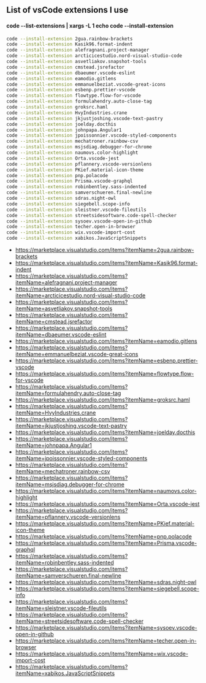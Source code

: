 ## List of vsCode extensions I use

#### code --list-extensions | xargs -L 1 echo code --install-extension

```bash
code --install-extension 2gua.rainbow-brackets
code --install-extension Kasik96.format-indent
code --install-extension alefragnani.project-manager
code --install-extension arcticicestudio.nord-visual-studio-code
code --install-extension asvetliakov.snapshot-tools
code --install-extension cmstead.jsrefactor
code --install-extension dbaeumer.vscode-eslint
code --install-extension eamodio.gitlens
code --install-extension emmanuelbeziat.vscode-great-icons
code --install-extension esbenp.prettier-vscode
code --install-extension flowtype.flow-for-vscode
code --install-extension formulahendry.auto-close-tag
code --install-extension groksrc.haml
code --install-extension HvyIndustries.crane
code --install-extension jkjustjoshing.vscode-text-pastry
code --install-extension joelday.docthis
code --install-extension johnpapa.Angular1
code --install-extension jpoissonnier.vscode-styled-components
code --install-extension mechatroner.rainbow-csv
code --install-extension msjsdiag.debugger-for-chrome
code --install-extension naumovs.color-highlight
code --install-extension Orta.vscode-jest
code --install-extension pflannery.vscode-versionlens
code --install-extension PKief.material-icon-theme
code --install-extension pnp.polacode
code --install-extension Prisma.vscode-graphql
code --install-extension robinbentley.sass-indented
code --install-extension samverschueren.final-newline
code --install-extension sdras.night-owl
code --install-extension siegebell.scope-info
code --install-extension sleistner.vscode-fileutils
code --install-extension streetsidesoftware.code-spell-checker
code --install-extension sysoev.vscode-open-in-github
code --install-extension techer.open-in-browser
code --install-extension wix.vscode-import-cost
code --install-extension xabikos.JavaScriptSnippets
```

- https://marketplace.visualstudio.com/items?itemName=2gua.rainbow-brackets
- https://marketplace.visualstudio.com/items?itemName=Kasik96.format-indent
- https://marketplace.visualstudio.com/items?itemName=alefragnani.project-manager
- https://marketplace.visualstudio.com/items?itemName=arcticicestudio.nord-visual-studio-code
- https://marketplace.visualstudio.com/items?itemName=asvetliakov.snapshot-tools
- https://marketplace.visualstudio.com/items?itemName=cmstead.jsrefactor
- https://marketplace.visualstudio.com/items?itemName=dbaeumer.vscode-eslint
- https://marketplace.visualstudio.com/items?itemName=eamodio.gitlens
- https://marketplace.visualstudio.com/items?itemName=emmanuelbeziat.vscode-great-icons
- https://marketplace.visualstudio.com/items?itemName=esbenp.prettier-vscode
- https://marketplace.visualstudio.com/items?itemName=flowtype.flow-for-vscode
- https://marketplace.visualstudio.com/items?itemName=formulahendry.auto-close-tag
- https://marketplace.visualstudio.com/items?itemName=groksrc.haml
- https://marketplace.visualstudio.com/items?itemName=HvyIndustries.crane
- https://marketplace.visualstudio.com/items?itemName=jkjustjoshing.vscode-text-pastry
- https://marketplace.visualstudio.com/items?itemName=joelday.docthis
- https://marketplace.visualstudio.com/items?itemName=johnpapa.Angular1
- https://marketplace.visualstudio.com/items?itemName=jpoissonnier.vscode-styled-components
- https://marketplace.visualstudio.com/items?itemName=mechatroner.rainbow-csv
- https://marketplace.visualstudio.com/items?itemName=msjsdiag.debugger-for-chrome
- https://marketplace.visualstudio.com/items?itemName=naumovs.color-highlight
- https://marketplace.visualstudio.com/items?itemName=Orta.vscode-jest
- https://marketplace.visualstudio.com/items?itemName=pflannery.vscode-versionlens
- https://marketplace.visualstudio.com/items?itemName=PKief.material-icon-theme
- https://marketplace.visualstudio.com/items?itemName=pnp.polacode
- https://marketplace.visualstudio.com/items?itemName=Prisma.vscode-graphql
- https://marketplace.visualstudio.com/items?itemName=robinbentley.sass-indented
- https://marketplace.visualstudio.com/items?itemName=samverschueren.final-newline
- https://marketplace.visualstudio.com/items?itemName=sdras.night-owl
- https://marketplace.visualstudio.com/items?itemName=siegebell.scope-info
- https://marketplace.visualstudio.com/items?itemName=sleistner.vscode-fileutils
- https://marketplace.visualstudio.com/items?itemName=streetsidesoftware.code-spell-checker
- https://marketplace.visualstudio.com/items?itemName=sysoev.vscode-open-in-github
- https://marketplace.visualstudio.com/items?itemName=techer.open-in-browser
- https://marketplace.visualstudio.com/items?itemName=wix.vscode-import-cost
- https://marketplace.visualstudio.com/items?itemName=xabikos.JavaScriptSnippets
